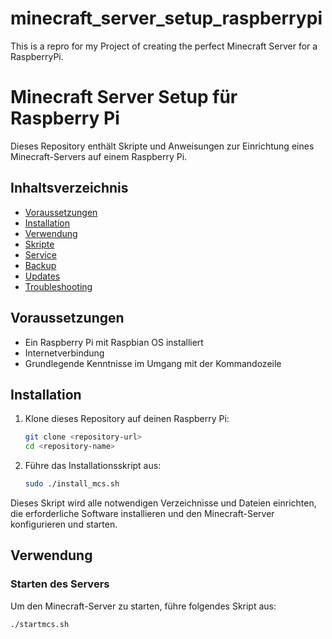 # minecraft_server_setup_raspberrypi
This is a repro for my Project of creating the perfect Minecraft Server for a RaspberryPi. 
# Minecraft Server Setup für Raspberry Pi

Dieses Repository enthält Skripte und Anweisungen zur Einrichtung eines Minecraft-Servers auf einem Raspberry Pi.

## Inhaltsverzeichnis

- [Voraussetzungen](#voraussetzungen)
- [Installation](#installation)
- [Verwendung](#verwendung)
- [Skripte](#skripte)
- [Service](#service)
- [Backup](#backup)
- [Updates](#updates)
- [Troubleshooting](#troubleshooting)

## Voraussetzungen

- Ein Raspberry Pi mit Raspbian OS installiert
- Internetverbindung
- Grundlegende Kenntnisse im Umgang mit der Kommandozeile

## Installation

1. Klone dieses Repository auf deinen Raspberry Pi:
    ```sh
    git clone <repository-url>
    cd <repository-name>
    ```

2. Führe das Installationsskript aus:
    ```sh
    sudo ./install_mcs.sh
    ```

Dieses Skript wird alle notwendigen Verzeichnisse und Dateien einrichten, die erforderliche Software installieren und den Minecraft-Server konfigurieren und starten.

## Verwendung

### Starten des Servers

Um den Minecraft-Server zu starten, führe folgendes Skript aus:
```sh
./startmcs.sh